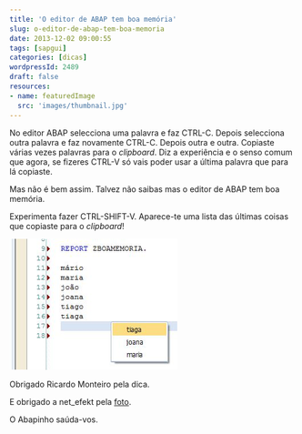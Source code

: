 ```yaml
---
title: 'O editor de ABAP tem boa memória'
slug: o-editor-de-abap-tem-boa-memoria
date: 2013-12-02 09:00:55
tags: [sapgui]
categories: [dicas]
wordpressId: 2489
draft: false
resources:
- name: featuredImage
  src: 'images/thumbnail.jpg'
---
```

No editor ABAP selecciona uma palavra e faz CTRL-C. Depois selecciona outra palavra e faz novamente CTRL-C. Depois outra e outra. Copiaste várias vezes palavras para o _clipboard_. Diz a experiência e o senso comum que agora, se fizeres CTRL-V só vais poder usar a última palavra que para lá copiaste.

Mas não é bem assim. Talvez não saibas mas o editor de ABAP tem boa memória.

<!--more-->

Experimenta fazer CTRL-SHIFT-V. Aparece-te uma lista das últimas coisas que copiaste para o _clipboard_!

![boamemoria][1]

Obrigado Ricardo Monteiro pela dica.

E obrigado a net_efekt pela [foto][2].

O Abapinho saúda-vos.

   [1]: images/boamemoria.jpg
   [2]: http://www.flickr.com/photos/wheatfields/264890868
